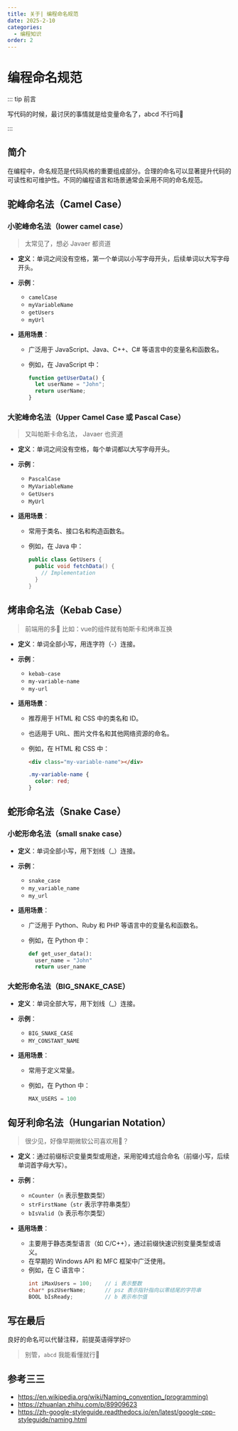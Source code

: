 ```yaml
---
title: 关于| 编程命名规范
date: 2025-2-10
categories:
  - 编程知识
order: 2
---
```


# 编程命名规范

::: tip 前言

写代码的时候，最讨厌的事情就是给变量命名了，abcd 不行吗🤔

:::

## 简介

在编程中，命名规范是代码风格的重要组成部分。合理的命名可以显著提升代码的可读性和可维护性。不同的编程语言和场景通常会采用不同的命名规范。

## 驼峰命名法（Camel Case）

### 小驼峰命名法（lower camel case）

> 太常见了，想必 Javaer 都资道

- **定义**：单词之间没有空格，第一个单词以小写字母开头，后续单词以大写字母开头。

- **示例**：

  - `camelCase`
  - `myVariableName`
  - `getUsers`
  - `myUrl`

- **适用场景**：

  - 广泛用于 JavaScript、Java、C++、C# 等语言中的变量名和函数名。

  - 例如，在 JavaScript 中：

    ```javascript
    function getUserData() {
      let userName = "John";
      return userName;
    }
    ```

### 大驼峰命名法（Upper Camel Case 或 Pascal Case）

> 又叫帕斯卡命名法， Javaer 也资道

- **定义**：单词之间没有空格，每个单词都以大写字母开头。

- **示例**：

  - `PascalCase`
  - `MyVariableName`
  - `GetUsers`
  - `MyUrl`

- **适用场景**：

  - 常用于类名、接口名和构造函数名。

  - 例如，在 Java 中：

    ```java
    public class GetUsers {
      public void fetchData() {
        // Implementation
      }
    }
    ```

## 烤串命名法（Kebab Case）

> 前端用的多🤨
> 比如：vue的组件就有帕斯卡和烤串互换

- **定义**：单词全部小写，用连字符（-）连接。

- **示例**：

  - `kebab-case`
  - `my-variable-name`
  - `my-url`

- **适用场景**：

  - 推荐用于 HTML 和 CSS 中的类名和 ID。

  - 也适用于 URL、图片文件名和其他网络资源的命名。

  - 例如，在 HTML 和 CSS 中：
  
    ```html
    <div class="my-variable-name"></div>
    ```
    
    ```css
    .my-variable-name {
      color: red;
    }
    ```

## 蛇形命名法（Snake Case）

### 小蛇形命名法（small snake case）

- **定义**：单词全部小写，用下划线（_）连接。

- **示例**：

  - `snake_case`
  - `my_variable_name`
  - `my_url`

- **适用场景**：

  - 广泛用于 Python、Ruby 和 PHP 等语言中的变量名和函数名。

  - 例如，在 Python 中：

    ```python
    def get_user_data():
      user_name = "John"
      return user_name
    ```

### 大蛇形命名法（BIG_SNAKE_CASE）

- **定义**：单词全部大写，用下划线（_）连接。

- **示例**：

  - `BIG_SNAKE_CASE`
  - `MY_CONSTANT_NAME`

- **适用场景**：

  - 常用于定义常量。

  - 例如，在 Python 中：

    ```python
    MAX_USERS = 100
    ```

## 匈牙利命名法（Hungarian Notation）

> 很少见，好像早期微软公司喜欢用🤔？

- **定义**：通过前缀标识变量类型或用途，采用驼峰式组合命名（前缀小写，后续单词首字母大写）。

- **示例**：
  - `nCounter`（`n` 表示整数类型）
  - `strFirstName`（`str` 表示字符串类型）
  - `bIsValid`（`b` 表示布尔类型）

- **适用场景**：
  - 主要用于静态类型语言（如 C/C++），通过前缀快速识别变量类型或语义。
  - 在早期的 Windows API 和 MFC 框架中广泛使用。
  - 例如，在 C 语言中：
    ```c
    int iMaxUsers = 100;    // i 表示整数
    char* pszUserName;      // psz 表示指针指向以零结尾的字符串
    BOOL bIsReady;          // b 表示布尔值
    ```

## 写在最后

良好的命名可以代替注释，前提英语得学好🙄

> 别管，`abcd` 我能看懂就行🤪



## 参考三三

- https://en.wikipedia.org/wiki/Naming_convention_(programming)
- https://zhuanlan.zhihu.com/p/89909623
- https://zh-google-styleguide.readthedocs.io/en/latest/google-cpp-styleguide/naming.html


